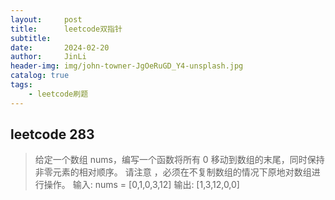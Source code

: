 ```yaml
---
layout:     post
title:      leetcode双指针
subtitle:   
date:       2024-02-20
author:     JinLi
header-img: img/john-towner-JgOeRuGD_Y4-unsplash.jpg
catalog: true
tags:
    - leetcode刷题
---
```


## leetcode 283
> 给定一个数组 nums，编写一个函数将所有 0 移动到数组的末尾，同时保持非零元素的相对顺序。
> 请注意 ，必须在不复制数组的情况下原地对数组进行操作。
> 输入: nums = [0,1,0,3,12]
> 输出: [1,3,12,0,0]
